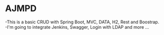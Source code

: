 # AJMPD

-This is a basic CRUD with Spring Boot, MVC, DATA, H2, Rest and Boostrap.
-I'm going to integrate Jenkins, Swagger, Login with LDAP and more ...
